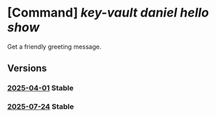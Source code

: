 # [Command] _key-vault daniel hello show_

Get a friendly greeting message.

## Versions

### [2025-04-01](/Resources/mgmt-plane/L3N1YnNjcmlwdGlvbnMve30vZGFuaWVsL2hlbGxv/2025-04-01.xml) **Stable**

<!-- mgmt-plane /subscriptions/{}/daniel/hello 2025-04-01 -->

### [2025-07-24](/Resources/mgmt-plane/L3N1YnNjcmlwdGlvbnMve30vZGFuaWVsL2hlbGxv/2025-07-24.xml) **Stable**

<!-- mgmt-plane /subscriptions/{}/daniel/hello 2025-07-24 -->
